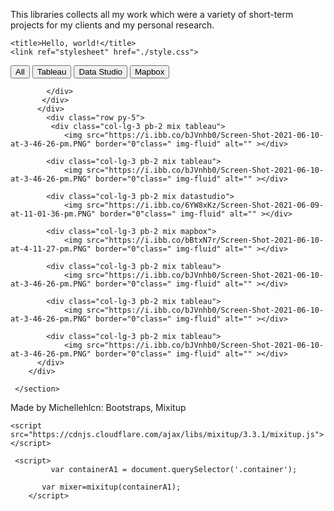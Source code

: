 
This libraries collects all my work which were a variety of short-term projects for my clients and my personal research.
<!doctype html>
<html lang="en">

  <head>
    <!-- Required meta tags -->
    <meta charset="utf-8">
    <meta name="viewport" content="width=device-width, initial-scale=1">
    <script src="https://cdn.jsdelivr.net/npm/bootstrap@5.0.1/dist/js/bootstrap.bundle.min.js" integrity="sha384-gtEjrD/SeCtmISkJkNUaaKMoLD0//ElJ19smozuHV6z3Iehds+3Ulb9Bn9Plx0x4" crossorigin="anonymous"></script>
    <link href="https://cdn.jsdelivr.net/npm/bootstrap@5.0.1/dist/css/bootstrap.min.css" rel="stylesheet" integrity="sha384-+0n0xVW2eSR5OomGNYDnhzAbDsOXxcvSN1TPprVMTNDbiYZCxYbOOl7+AMvyTG2x" crossorigin="anonymous">


    <title>Hello, world!</title>
    <link ref="stylesheet" href="./style.css">

</head>
<body>

</body>
    <section class="filter py-5">
      <div class="container py-5">
        <div class="row">
          <div class="col-lg-8 m-auto">
            <div class="controls text-center">
                <button class="btn1" data-filter="all">All</button>
                <button class="btn1" data-filter=".tableau">Tableau</button>
                <button class="btn1" data-filter=".datastudio">Data Studio</button>
                <button class="btn1" data-filter=".mapbox">Mapbox</button>
            
            
            
            
            
            </div>
           </div>
          </div>
            <div class="row py-5">
             <div class="col-lg-3 pb-2 mix tableau">
                <img src="https://i.ibb.co/bJVnhb0/Screen-Shot-2021-06-10-at-3-46-26-pm.PNG" border="0"class=" img-fluid" alt="" ></div> 
           
            <div class="col-lg-3 pb-2 mix tableau">
                <img src="https://i.ibb.co/bJVnhb0/Screen-Shot-2021-06-10-at-3-46-26-pm.PNG" border="0"class=" img-fluid" alt="" ></div>
            
            <div class="col-lg-3 pb-2 mix datastudio">
                <img src="https://i.ibb.co/6YW8xKz/Screen-Shot-2021-06-09-at-11-01-36-pm.PNG" border="0"class=" img-fluid" alt="" ></div>
            
            <div class="col-lg-3 pb-2 mix mapbox">
            	<img src="https://i.ibb.co/bBtxN7r/Screen-Shot-2021-06-10-at-4-11-27-pm.PNG" border="0"class=" img-fluid" alt="" ></div>
            
            <div class="col-lg-3 pb-2 mix tableau">
                <img src="https://i.ibb.co/bJVnhb0/Screen-Shot-2021-06-10-at-3-46-26-pm.PNG" border="0"class=" img-fluid" alt="" ></div>
            
            <div class="col-lg-3 pb-2 mix tableau">
                <img src="https://i.ibb.co/bJVnhb0/Screen-Shot-2021-06-10-at-3-46-26-pm.PNG" border="0"class=" img-fluid" alt="" ></div>
            
            <div class="col-lg-3 pb-2 mix tableau">
                <img src="https://i.ibb.co/bJVnhb0/Screen-Shot-2021-06-10-at-3-46-26-pm.PNG" border="0"class=" img-fluid" alt="" ></div>   
          </div>
        </div>
      
     </section>

   
   
   <footer>
  <p class="p text-center font-family="Alegreya Sans SC", sans-serif;">Made by Michellehlcn: Bootstraps, Mixitup </p>
</footer>

<script src="https://cdnjs.cloudflare.com/ajax/libs/mixitup/3.3.1/mixitup.min.js"></script>
    <script src="https://cdnjs.cloudflare.com/ajax/libs/mixitup/3.3.1/mixitup.js"></script>
   
     <script>
        	 var containerA1 = document.querySelector('.container');
           
           var mixer=mixitup(containerA1);
        </script>

  </body>
  <style>
  
*{
	padding: 0;
    box-sizing: border-box;
    margin: 0;

  }
  
.btn1{
    height: 50px;
    width: 20%;
    background: #000000;
    color: #FFFFFF;
    outline: none;
    border: none;
    cursor: pointer;
}
.bnt1:hover{
  color: #000000;
  background: #FFFFFF;
  border: 2px solid #000000;
  transition: 0.5s;
  
}
  
  
  </style>
</html>
